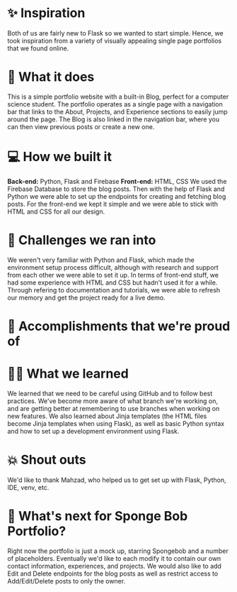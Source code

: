 # :sparkles: Inspiration
Both of us are fairly new to Flask so we wanted to start simple. Hence, we took inspiration from a variety of visually appealing single page portfolios that we found online.

# :scroll: What it does
This is a simple portfolio website with a built-in Blog, perfect for a computer science student. The portfolio operates as a single page with a navigation bar that links to the About, Projects, and Experience sections to easily jump around the page. The Blog is also linked in the navigation bar, where you can then view previous posts or create a new one.

# :computer: How we built it
<b>Back-end:</b> Python, Flask and Firebase
<b>Front-end:</b> HTML, CSS
We used the Firebase Database to store the blog posts. Then with the help of Flask and Python we were able to set up the endpoints for creating and fetching blog posts. For the front-end we kept it simple and we were able to stick with HTML and CSS for all our design.

# :exploding_head: Challenges we ran into
We weren't very familiar with Python and Flask, which made the environment setup process difficult, although with research and support from each other we were able to set it up. In terms of front-end stuff, we had some experience with HTML and CSS but hadn't used it for a while. Through refering to documentation and tutorials, we were able to refresh our memory and get the project ready for a live demo.

# :partying_face: Accomplishments that we're proud of


# :woman_student: What we learned
We learned that we need to be careful using GitHub and to follow best practices. We've become more aware of what branch we're working on, and are getting better at remembering to use branches when working on new features. We also learned about Jinja templates (the HTML files become Jinja templates when using Flask), as well as basic Python syntax and how to set up a development environment using Flask. 

# :boom: Shout outs
We'd like to thank Mahzad, who helped us to get set up with Flask, Python, IDE, venv, etc.

# :thinking: What's next for Sponge Bob Portfolio?
Right now the portfolio is just a mock up, starring Spongebob and a number of placeholders. Eventually we'd like to each modify it to contain our own contact information, experiences, and projects. We would also like to add Edit and Delete endpoints for the blog posts as well as restrict access to Add/Edit/Delete posts to only the owner.
